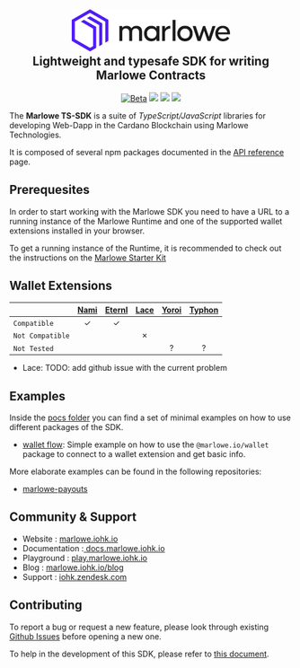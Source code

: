 <h2 align="center">
  <a href="" target="blank_">
    <img src="./doc/image/logo.svg" alt="Logo" height="75">
  </a>
  <br>
  Lightweight and typesafe SDK for writing Marlowe Contracts
</h2>

<div align="center">
  <a href=""><img src="https://img.shields.io/badge/stability-beta-33bbff.svg" alt="Beta"></a>
  <a href="./LICENSE"><img src="https://img.shields.io/badge/License-Apache_2.0-blue.svg"></a>
  <a href="https://discord.com/invite/cmveaxuzBn"><img src="https://img.shields.io/discord/826816523368005654?label=Chat%20on%20Discord"></a>
  <a href="https://iohk.zendesk.com/hc/en-us/requests/new"><img src="https://img.shields.io/badge/Support-orange"></a>
</div>

The **Marlowe TS-SDK** is a suite of _TypeScript/JavaScript_ libraries for developing Web-Dapp in the Cardano Blockchain using Marlowe Technologies.

It is composed of several npm packages documented in the [API reference](https://input-output-hk.github.io/marlowe-ts-sdk/) page.

## Prerequesites

In order to start working with the Marlowe SDK you need to have a URL to a running instance of the Marlowe Runtime and one of the supported wallet extensions installed in your browser.

To get a running instance of the Runtime, it is recommended to check out the instructions on the [Marlowe Starter Kit](https://github.com/input-output-hk/marlowe-starter-kit)

## Wallet Extensions

|                  | [Nami](https://namiwallet.io/) | [Eternl](https://eternl.io/) | [Lace](https://www.lace.io/) | [Yoroi](https://yoroi-wallet.com/#/) | [Typhon](https://typhonwallet.io/#/) |
| ---------------- | :----------------------------: | :--------------------------: | :--------------------------: | :----------------------------------: | :----------------------------------: |
| `Compatible`     |               ✓                |              ✓               |                              |                                      |                                      |
| `Not Compatible` |                                |                              |              ✗               |                                      |                                      |
| `Not Tested`     |                                |                              |                              |                  ?                   |                  ?                   |

- Lace: TODO: add github issue with the current problem

## Examples

Inside the [pocs folder](./pocs/Readme.md) you can find a set of minimal examples on how to use different packages of the SDK.

- [wallet flow](./pocs/wallet-flow.html): Simple example on how to use the `@marlowe.io/wallet` package to connect to a wallet extension and get basic info.

More elaborate examples can be found in the following repositories:

- [marlowe-payouts](https://github.com/input-output-hk/marlowe-payouts)

## Community & Support

- Website : <a href="https://marlowe.iohk.io" > marlowe.iohk.io </a>
- Documentation :<a href="https://docs.marlowe.iohk.io" > docs.marlowe.iohk.io </a>
- Playground : <a href="https://play.marlowe.iohk.io" > play.marlowe.iohk.io </a>
- Blog : <a href="https://marlowe.iohk.io/blog" > marlowe.iohk.io/blog </a>
- Support : <a href="https://iohk.zendesk.com/hc/en-us/requests/new" > iohk.zendesk.com </a>

## Contributing

To report a bug or request a new feature, please look through existing [Github Issues](https://github.com/input-output-hk/marlowe-ts-sdk/issues) before opening a new one.

To help in the development of this SDK, please refer to [this document](./doc/howToDevelop.md).
